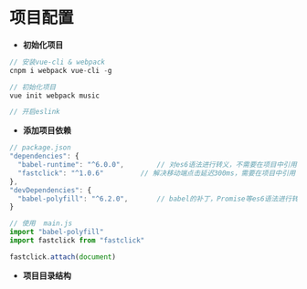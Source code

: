 # 项目配置

* **初始化项目**

```js
// 安装vue-cli & webpack
cnpm i webpack vue-cli -g

// 初始化项目
vue init webpack music

// 开启eslink
```

* **添加项目依赖**

```js
// package.json
"dependencies": {
  "babel-runtime": "^6.0.0",		// 对es6语法进行转义，不需要在项目中引用
  "fastclick": "^1.0.6"			// 解决移动端点击延迟300ms，需要在项目中引用
},
"devDependencies": {
  "babel-polyfill": "^6.2.0",		// babel的补丁，Promise等es6语法进行转译，需要在项目中引用
}

// 使用  main.js
import "babel-polyfill"
import fastclick from "fastclick"

fastclick.attach(document)
```

* **项目目录结构**

```


```
